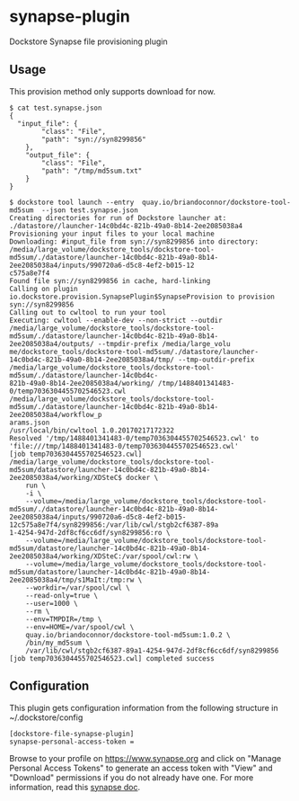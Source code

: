 # synapse-plugin
Dockstore Synapse file provisioning plugin

## Usage 

This provision method only supports download for now. 

```
$ cat test.synapse.json                                                                                                                                            
{
  "input_file": {
        "class": "File",
        "path": "syn://syn8299856"
    },
    "output_file": {
        "class": "File",
        "path": "/tmp/md5sum.txt"
    }
}

$ dockstore tool launch --entry  quay.io/briandoconnor/dockstore-tool-md5sum  --json test.synapse.json                                                             
Creating directories for run of Dockstore launcher at: ./datastore//launcher-14c0bd4c-821b-49a0-8b14-2ee2085038a4
Provisioning your input files to your local machine
Downloading: #input_file from syn://syn8299856 into directory: /media/large_volume/dockstore_tools/dockstore-tool-md5sum/./datastore/launcher-14c0bd4c-821b-49a0-8b14-2ee2085038a4/inputs/990720a6-d5c8-4ef2-b015-12
c575a8e7f4
Found file syn://syn8299856 in cache, hard-linking
Calling on plugin io.dockstore.provision.SynapsePlugin$SynapseProvision to provision syn://syn8299856
Calling out to cwltool to run your tool
Executing: cwltool --enable-dev --non-strict --outdir /media/large_volume/dockstore_tools/dockstore-tool-md5sum/./datastore/launcher-14c0bd4c-821b-49a0-8b14-2ee2085038a4/outputs/ --tmpdir-prefix /media/large_volu
me/dockstore_tools/dockstore-tool-md5sum/./datastore/launcher-14c0bd4c-821b-49a0-8b14-2ee2085038a4/tmp/ --tmp-outdir-prefix /media/large_volume/dockstore_tools/dockstore-tool-md5sum/./datastore/launcher-14c0bd4c-
821b-49a0-8b14-2ee2085038a4/working/ /tmp/1488401341483-0/temp7036304455702546523.cwl /media/large_volume/dockstore_tools/dockstore-tool-md5sum/./datastore/launcher-14c0bd4c-821b-49a0-8b14-2ee2085038a4/workflow_p
arams.json
/usr/local/bin/cwltool 1.0.20170217172322
Resolved '/tmp/1488401341483-0/temp7036304455702546523.cwl' to 'file:///tmp/1488401341483-0/temp7036304455702546523.cwl'
[job temp7036304455702546523.cwl] /media/large_volume/dockstore_tools/dockstore-tool-md5sum/datastore/launcher-14c0bd4c-821b-49a0-8b14-2ee2085038a4/working/XDSteC$ docker \
    run \
    -i \
    --volume=/media/large_volume/dockstore_tools/dockstore-tool-md5sum/./datastore/launcher-14c0bd4c-821b-49a0-8b14-2ee2085038a4/inputs/990720a6-d5c8-4ef2-b015-12c575a8e7f4/syn8299856:/var/lib/cwl/stgb2cf6387-89a
1-4254-947d-2df8cf6cc6df/syn8299856:ro \
    --volume=/media/large_volume/dockstore_tools/dockstore-tool-md5sum/datastore/launcher-14c0bd4c-821b-49a0-8b14-2ee2085038a4/working/XDSteC:/var/spool/cwl:rw \
    --volume=/media/large_volume/dockstore_tools/dockstore-tool-md5sum/datastore/launcher-14c0bd4c-821b-49a0-8b14-2ee2085038a4/tmp/s1MaIt:/tmp:rw \
    --workdir=/var/spool/cwl \
    --read-only=true \
    --user=1000 \
    --rm \
    --env=TMPDIR=/tmp \
    --env=HOME=/var/spool/cwl \
    quay.io/briandoconnor/dockstore-tool-md5sum:1.0.2 \
    /bin/my_md5sum \
    /var/lib/cwl/stgb2cf6387-89a1-4254-947d-2df8cf6cc6df/syn8299856
[job temp7036304455702546523.cwl] completed success

```

## Configuration                                                                                                                                                                                                    
                                                                                                                                                                                                                    
This plugin gets configuration information from the following structure in ~/.dockstore/config                                                                                                                      
                                                                                                                                                                                                                    
```                                                                                                                                                                                                                 
[dockstore-file-synapse-plugin]                                                                                                                                                                                     
synapse-personal-access-token =                                                                                                                                                                                        
```                

Browse to your profile on https://www.synapse.org and click on "Manage Personal Access Tokens" to generate an access token with "View" and "Download" permissions if you do not already have one.
For more information, read this [synapse doc](https://help.synapse.org/docs/Managing-Your-Account.2055405596.html#ManagingYourAccount-PersonalAccessTokens).
